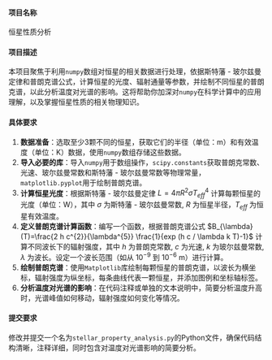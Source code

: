 #### 项目名称 
恒星性质分析 
#### 项目描述 
本项目聚焦于利用`numpy`数组对恒星的相关数据进行处理，依据斯特藩 - 玻尔兹曼定律和普朗克谱公式，计算恒星的光度、辐射通量等参数，并绘制不同恒星的普朗克谱，以此分析温度对光谱的影响。这将帮助你加深对`numpy`在科学计算中的应用理解，以及掌握恒星性质的相关物理知识。 
#### 具体要求 
1. **数据准备**：选取至少3颗不同的恒星，获取它们的半径（单位：m）和有效温度（单位：K）数据，使用`numpy`数组存储这些数据。 
2. **导入必要的库**：导入`numpy`用于数组操作，`scipy.constants`获取普朗克常数、光速、玻尔兹曼常数和斯特藩 - 玻尔兹曼常数等物理常量，`matplotlib.pyplot`用于绘制普朗克谱。 
3. **计算恒星光度**：根据斯特藩 - 玻尔兹曼定律 $L = 4 \pi R^{2} \sigma T_{eff }^{4}$ 计算每颗恒星的光度（单位：W），其中 $\sigma$ 为斯特藩 - 玻尔兹曼常数, $R$ 为恒星半径，$T_{eff}$ 为恒星有效温度。 
4. **定义普朗克谱计算函数**：编写一个函数，根据普朗克谱公式 $B_{\lambda}(T)=\frac{2 h c^{2}}{\lambda^{5}} \frac{1}{exp (h c / \lambda k T)-1}$ 计算不同波长下的辐射强度，其中 $h$ 为普朗克常数, $c$ 为光速, $k$ 为玻尔兹曼常数, $\lambda$ 为波长。设定一个波长范围（如从 $10^{-9}$ 到 $10^{-6}$ m）进行计算。 
5. **绘制普朗克谱**：使用`Matplotlib`库绘制每颗恒星的普朗克谱，以波长为横坐标，辐射强度为纵坐标，每条曲线代表一颗恒星，并添加图例和坐标轴标签。 
6. **分析温度对光谱的影响**：在代码注释或单独的文本说明中，简要分析温度升高时，光谱峰值如何移动，辐射强度如何变化等情况。 
#### 提交要求 
修改并提交一个名为`stellar_property_analysis.py`的Python文件，确保代码结构清晰，注释详细，同时包含对温度对光谱影响的简要分析。
